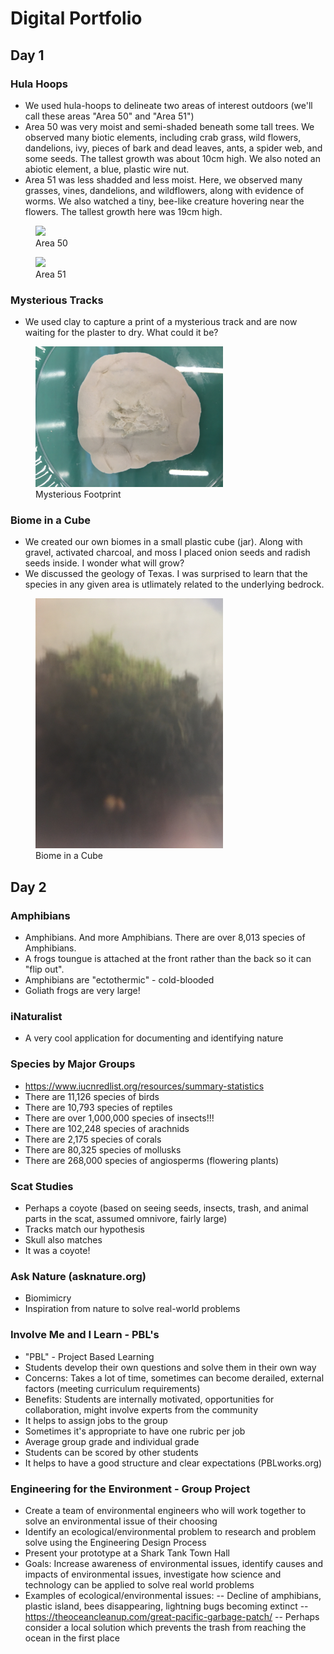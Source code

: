# Digital Portfolio
## Day 1
### Hula Hoops
- We used hula-hoops to delineate two areas of interest outdoors (we'll call these areas "Area 50" and "Area 51")
- Area 50 was very moist and semi-shaded beneath some tall trees.  We observed many biotic elements, including crab grass, wild flowers, dandelions, ivy, pieces of bark and dead leaves, ants, a spider web, and some seeds.  The tallest growth was about 10cm high.  We also noted an abiotic element, a blue, plastic wire nut.
- Area 51 was less shadded and less moist.  Here, we observed many grasses, vines, dandelions, and wildflowers, along with evidence of worms.  We also watched a tiny, bee-like creature hovering near the flowers.  The tallest growth here was 19cm high.

<figure>
    <img src="Area%2050.jpg" width="300"/>
    <figcaption>Area 50</figcaption>
</figure>

<figure>
    <img src="Area%2051.jpg" width="300"/>
    <figcaption>Area 51</figcaption>
</figure>
 
### Mysterious Tracks
- We used clay to capture a print of a mysterious track and are now waiting for the plaster to dry.  What could it be?
<figure>
    <img src="Mysterious Footprint.jpg" width="300"/>
    <figcaption>Mysterious Footprint</figcaption>
</figure>

### Biome in a Cube
- We created our own biomes in a small plastic cube (jar).  Along with gravel, activated charcoal, and moss I placed onion seeds and radish seeds inside.  I wonder what will grow?
- We discussed the geology of Texas.  I was surprised to learn that the species in any given area is utlimately related to the underlying bedrock.  
<figure>
    <img src="Biome in a Plastic Cube.jpg" width="300"/>
    <figcaption>Biome in a Cube</figcaption>
</figure>

## Day 2
### Amphibians
- Amphibians.  And more Amphibians.  There are over 8,013 species of Amphibians.
- A frogs toungue is attached at the front rather than the back so it can "flip out".
- Amphibians are "ectothermic" - cold-blooded
- Goliath frogs are very large!

### iNaturalist
- A very cool application for documenting and identifying nature

### Species by Major Groups
- https://www.iucnredlist.org/resources/summary-statistics
- There are 11,126 species of birds
- There are 10,793 species of reptiles
- There are over 1,000,000 species of insects!!!
- There are 102,248 species of arachnids
- There are 2,175 species of corals
- There are 80,325 species of mollusks
- There are 268,000 species of angiosperms (flowering plants)

### Scat Studies
- Perhaps a coyote (based on seeing seeds, insects, trash, and animal parts in the scat, assumed omnivore, fairly large)
- Tracks match our hypothesis
- Skull also matches
- It was a coyote!

### Ask Nature (asknature.org)
- Biomimicry
- Inspiration from nature to solve real-world problems

### Involve Me and I Learn - PBL's
- "PBL" - Project Based Learning
- Students develop their own questions and solve them in their own way
- Concerns: Takes a lot of time, sometimes can become derailed, external factors (meeting curriculum requirements)
- Benefits:  Students are internally motivated, opportunities for collaboration, might involve experts from the community
- It helps to assign jobs to the group
- Sometimes it's appropriate to have one rubric per job
- Average group grade and individual grade
- Students can be scored by other students
- It helps to have a good structure and clear expectations (PBLworks.org)

### Engineering for the Environment - Group Project
- Create a team of environmental engineers who will work together to solve an environmental issue of their choosing
- Identify an ecological/environmental problem to research and problem solve using the Engineering Design Process
- Present your prototype at a Shark Tank Town Hall
- Goals: Increase awareness of environmental issues, identify causes and impacts of environmental issues, investigate how science and technology can be applied to solve real world problems
- Examples of ecological/environmental issues:
-- Decline of amphibians, plastic island, bees disappearing, lightning bugs becoming extinct
-- https://theoceancleanup.com/great-pacific-garbage-patch/
-- Perhaps consider a local solution which prevents the trash from reaching the ocean in the first place


